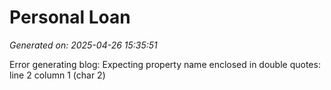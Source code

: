 # Personal Loan

*Generated on: 2025-04-26 15:35:51*

Error generating blog: Expecting property name enclosed in double quotes: line 2 column 1 (char 2)
